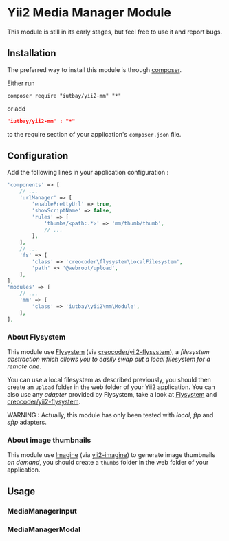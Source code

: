 # Yii2 Media Manager Module

This module is still in its early stages, but feel free to use it and report bugs.

## Installation

The preferred way to install this module is through [composer](http://getcomposer.org/download/).

Either run

```
composer require "iutbay/yii2-mm" "*"
```

or add

```json
"iutbay/yii2-mm" : "*"
```

to the require section of your application's `composer.json` file.

## Configuration

Add the following lines in your application configuration :

```php
'components' => [
    // ...
    'urlManager' => [
        'enablePrettyUrl' => true,
        'showScriptName' => false,
        'rules' => [    
            'thumbs/<path:.*>' => 'mm/thumb/thumb',
            // ...
        ],
    ],
    // ...
    'fs' => [
        'class' => 'creocoder\flysystem\LocalFilesystem',
        'path' => '@webroot/upload',
    ],
],
'modules' => [
    // ...
    'mm' => [
        'class' => 'iutbay\yii2\mm\Module',
    ],
],
```


### About Flysystem

This module use [Flysystem](https://github.com/thephpleague/flysystem) (via [creocoder/yii2-flysystem](https://github.com/creocoder/yii2-flysystem)), a *filesystem abstraction which allows you to easily swap out a local filesystem for a remote one*.

You can use a local filesystem as described previously, you should then create an `upload` folder in the web folder of your Yii2 application. You can also use any *adapter* provided by Flysystem, take a look at [Flysystem](http://flysystem.thephpleague.com) and [creocoder/yii2-flysystem](https://github.com/creocoder/yii2-flysystem).

WARNING : Actually, this module has only been tested with *local*, *ftp* and *sftp* adapters.

### About image thumbnails

This module use [Imagine](https://github.com/avalanche123/Imagine) (via [yii2-imagine](https://github.com/yiisoft/yii2-imagine)) to generate image thumbnails *on demand*, you should create a `thumbs` folder in the web folder of your application.

## Usage

### MediaManagerInput

### MediaManagerModal
